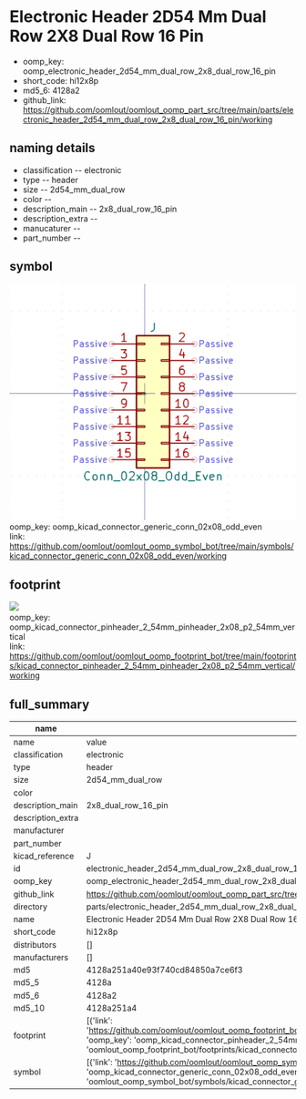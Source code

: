 # Electronic Header 2D54 Mm Dual Row 2X8 Dual Row 16 Pin

  
* oomp_key: oomp_electronic_header_2d54_mm_dual_row_2x8_dual_row_16_pin 
* short_code: hi12x8p
* md5_6: 4128a2  
* github_link: https://github.com/oomlout/oomlout_oomp_part_src/tree/main/parts/electronic_header_2d54_mm_dual_row_2x8_dual_row_16_pin/working  
## naming details
* classification -- electronic
* type -- header
* size -- 2d54_mm_dual_row
* color -- 
* description_main -- 2x8_dual_row_16_pin
* description_extra -- 
* manucaturer -- 
* part_number -- 



## symbol

![](symbol/0/working/working_600.png)  
oomp_key: oomp_kicad_connector_generic_conn_02x08_odd_even  
link: https://github.com/oomlout/oomlout_oomp_symbol_bot/tree/main/symbols/kicad_connector_generic_conn_02x08_odd_even/working  

## footprint

![](footprint/0/working/working_600.png)  
oomp_key: oomp_kicad_connector_pinheader_2_54mm_pinheader_2x08_p2_54mm_vertical  
link: https://github.com/oomlout/oomlout_oomp_footprint_bot/tree/main/footprints/kicad_connector_pinheader_2_54mm_pinheader_2x08_p2_54mm_vertical/working  

## full_summary
| name | value | 
| --- | --- | 
| name | value | 
| classification | electronic | 
| type | header | 
| size | 2d54_mm_dual_row | 
| color |  | 
| description_main | 2x8_dual_row_16_pin | 
| description_extra |  | 
| manufacturer |  | 
| part_number |  | 
| kicad_reference | J | 
| id | electronic_header_2d54_mm_dual_row_2x8_dual_row_16_pin | 
| oomp_key | oomp_electronic_header_2d54_mm_dual_row_2x8_dual_row_16_pin | 
| github_link | https://github.com/oomlout/oomlout_oomp_part_src/tree/main/parts/electronic_header_2d54_mm_dual_row_2x8_dual_row_16_pin/working | 
| directory | parts/electronic_header_2d54_mm_dual_row_2x8_dual_row_16_pin | 
| name | Electronic Header 2D54 Mm Dual Row 2X8 Dual Row 16 Pin | 
| short_code | hi12x8p | 
| distributors | [] | 
| manufacturers | [] | 
| md5 | 4128a251a40e93f740cd84850a7ce6f3 | 
| md5_5 | 4128a | 
| md5_6 | 4128a2 | 
| md5_10 | 4128a251a4 | 
| footprint | [{'link': 'https://github.com/oomlout/oomlout_oomp_footprint_bot/tree/main/foootprntss/kicad_connector_pinheader_2_54mm_pinheader_2x08_p2_54mm_vertical', 'oomp_key': 'oomp_kicad_connector_pinheader_2_54mm_pinheader_2x08_p2_54mm_vertical', 'directory': 'oomlout_oomp_footprint_bot/footprints/kicad_connector_pinheader_2_54mm_pinheader_2x08_p2_54mm_vertical//working/working.kicad_mod'}] | 
| symbol | [{'link': 'https://github.com/oomlout/oomlout_oomp_symbol_bot/tree/main/symbols/kicad_connector_generic_conn_02x08_odd_even', 'oomp_key': 'oomp_kicad_connector_generic_conn_02x08_odd_even', 'directory': 'oomlout_oomp_symbol_bot/symbols/kicad_connector_generic_conn_02x08_odd_even//working/working.kicad_sym'}] | 
